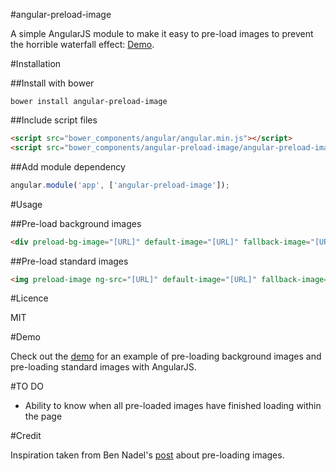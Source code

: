 #angular-preload-image

A simple AngularJS module to make it easy to pre-load images to prevent the horrible waterfall effect: [Demo](http://revillweb.github.io/angular-preload-image/).

#Installation

##Install with bower

```
bower install angular-preload-image
```

##Include script files

```html
<script src="bower_components/angular/angular.min.js"></script>
<script src="bower_components/angular-preload-image/angular-preload-image.min.js"></script>
```

##Add module dependency

```javascript
angular.module('app', ['angular-preload-image']);
```

#Usage

##Pre-load background images

```html
<div preload-bg-image="[URL]" default-image="[URL]" fallback-image="[URL]"></div>
```

##Pre-load standard images

```html
<img preload-image ng-src="[URL]" default-image="[URL]" fallback-image="[URL]" />
```

#Licence

MIT

#Demo

Check out the [demo](http://revillweb.github.io/angular-preload-image/) for an example of pre-loading background images and pre-loading standard images with AngularJS.

#TO DO

* Ability to know when all pre-loaded images have finished loading within the page
 
#Credit

Inspiration taken from Ben Nadel's [post](http://www.bennadel.com/blog/2597-preloading-images-in-angularjs-with-promises.htm) about pre-loading images.

